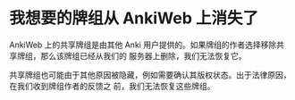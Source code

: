 # 我想要的牌组从 AnkiWeb 上消失了

AnkiWeb 上的共享牌组是由其他 Anki 用户提供的。如果牌组的作者选择移除共享牌组，那么该牌组已经从我们的
服务器上删除，我们无法恢复它。

共享牌组也可能由于其他原因被隐藏，例如需要确认其版权状态。出于法律原因，在我们收到牌组作者的反馈之
前，我们无法恢复这些牌组。
